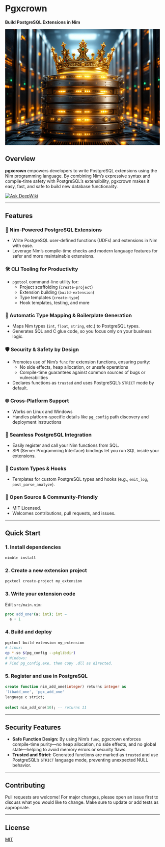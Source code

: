 # Pgxcrown

**Build PostgreSQL Extensions in Nim**

![pgxcrown banner](banner.jpg)

## Overview

**pgxcrown** empowers developers to write PostgreSQL extensions using the Nim programming language. By combining Nim’s expressive syntax and compile-time safety with PostgreSQL’s extensibility, pgxcrown makes it easy, fast, and safe to build new database functionality.

[![Ask DeepWiki](https://deepwiki.com/badge.svg)](https://deepwiki.com/luisacosta828/pgxcrown)

---

## Features

### 🚀 Nim-Powered PostgreSQL Extensions
- Write PostgreSQL user-defined functions (UDFs) and extensions in Nim with ease.
- Leverage Nim’s compile-time checks and modern language features for safer and more maintainable extensions.

### 🛠️ CLI Tooling for Productivity
- `pgxtool` command-line utility for:
  - Project scaffolding (`create-project`)
  - Extension building (`build-extension`)
  - Type templates (`create-type`)
  - Hook templates, testing, and more

### 🔄 Automatic Type Mapping & Boilerplate Generation
- Maps Nim types (`int`, `float`, `string`, etc.) to PostgreSQL types.
- Generates SQL and C glue code, so you focus only on your business logic.

### 🛡️ Security & Safety by Design
- Promotes use of Nim’s `func` for extension functions, ensuring purity:
  - No side effects, heap allocation, or unsafe operations
  - Compile-time guarantees against common sources of bugs or vulnerabilities
- Declares functions as `trusted` and uses PostgreSQL’s `STRICT` mode by default.

### 🌐 Cross-Platform Support
- Works on Linux and Windows
- Handles platform-specific details like `pg_config` path discovery and deployment instructions

### 🔌 Seamless PostgreSQL Integration
- Easily register and call your Nim functions from SQL.
- SPI (Server Programming Interface) bindings let you run SQL inside your extensions.

### 🧩 Custom Types & Hooks
- Templates for custom PostgreSQL types and hooks (e.g., `emit_log`, `post_parse_analyze`).

### 🤝 Open Source & Community-Friendly
- MIT Licensed.
- Welcomes contributions, pull requests, and issues.

---

## Quick Start

### 1. Install dependencies

```bash
nimble install
```

### 2. Create a new extension project

```bash
pgxtool create-project my_extension
```

### 3. Write your extension code

Edit `src/main.nim`:

```nim
proc add_one*(a: int): int =
  a + 1
```

### 4. Build and deploy

```bash
pgxtool build-extension my_extension
# Linux:
cp *.so $(pg_config --pkglibdir)
# Windows:
# Find pg_config.exe, then copy .dll as directed.
```

### 5. Register and use in PostgreSQL

```sql
create function nim_add_one(integer) returns integer as
'libadd_one', 'pgx_add_one'
language c strict;

select nim_add_one(10); -- returns 11
```

---

## Security Features

- **Safe Function Design:** By using Nim’s `func`, pgxcrown enforces compile-time purity—no heap allocation, no side effects, and no global state—helping to avoid memory errors or security flaws.
- **Trusted and Strict:** Generated functions are marked as `trusted` and use PostgreSQL’s `STRICT` language mode, preventing unexpected NULL behavior.

---

## Contributing

Pull requests are welcome! For major changes, please open an issue first to discuss what you would like to change. Make sure to update or add tests as appropriate.

---

## License

[MIT](https://choosealicense.com/licenses/mit/)
